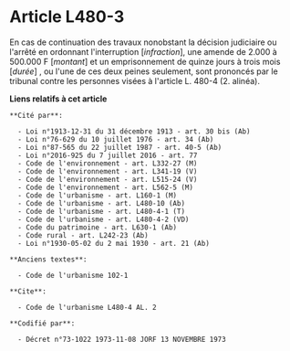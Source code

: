 # Article L480-3

En cas de continuation des travaux nonobstant la décision judiciaire ou l'arrêté en ordonnant l'interruption [*infraction*],
une amende de 2.000 à 500.000 F [*montant*] et un emprisonnement de quinze jours à trois mois [*durée*] , ou l'une de ces
deux peines seulement, sont prononcés par le tribunal contre les personnes visées à l'article L. 480-4 (2. alinéa).

**Liens relatifs à cet article**

	**Cité par**:

	  - Loi n°1913-12-31 du 31 décembre 1913 - art. 30 bis (Ab)
	  - Loi n°76-629 du 10 juillet 1976 - art. 34 (Ab)
	  - Loi n°87-565 du 22 juillet 1987 - art. 40-5 (Ab)
	  - Loi n°2016-925 du 7 juillet 2016 - art. 77
	  - Code de l'environnement - art. L332-27 (M)
	  - Code de l'environnement - art. L341-19 (V)
	  - Code de l'environnement - art. L515-24 (V)
	  - Code de l'environnement - art. L562-5 (M)
	  - Code de l'urbanisme - art. L160-1 (M)
	  - Code de l'urbanisme - art. L480-10 (Ab)
	  - Code de l'urbanisme - art. L480-4-1 (T)
	  - Code de l'urbanisme - art. L480-4-2 (VD)
	  - Code du patrimoine - art. L630-1 (Ab)
	  - Code rural - art. L242-23 (Ab)
	  - Loi n°1930-05-02 du 2 mai 1930 - art. 21 (Ab)

	**Anciens textes**:

	  - Code de l'urbanisme 102-1

	**Cite**:

	  - Code de l'urbanisme L480-4 AL. 2

	**Codifié par**:

	  - Décret n°73-1022 1973-11-08 JORF 13 NOVEMBRE 1973
